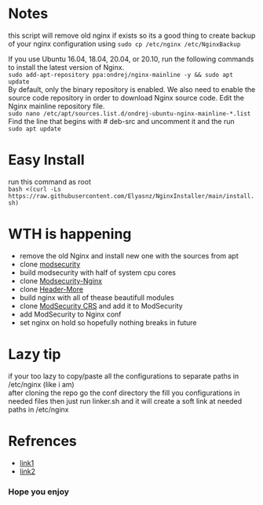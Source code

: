# Notes
this script will remove old nginx if exists so its a good thing to create backup of your nginx configuration using
```sudo cp /etc/nginx /etc/NginxBackup```

If you use Ubuntu 16.04, 18.04, 20.04, or 20.10, run the following commands to install the latest version of Nginx.<br>
```sudo add-apt-repository ppa:ondrej/nginx-mainline -y && sudo apt update```<br>
By default, only the binary repository is enabled. We also need to enable the source code repository in order to download Nginx source code. Edit the Nginx mainline repository file.<br>
```sudo nano /etc/apt/sources.list.d/ondrej-ubuntu-nginx-mainline-*.list```<br>
Find the line that begins with # deb-src and uncomment it and the run
<br>
```sudo apt update```

# Easy Install
run this command as root <br>
```bash <(curl -Ls https://raw.githubusercontent.com/Elyasnz/NginxInstaller/main/install.sh)```

# WTH is happening
* remove the old Nginx and install new one with the sources from apt
* clone [modsecurity](https://github.com/SpiderLabs/ModSecurity)
* build modsecurity with half of system cpu cores 
* clone [Modsecurity-Nginx](https://github.com/SpiderLabs/ModSecurity-nginx)
* clone [Header-More](https://github.com/openresty/headers-more-nginx-module)
* build nginx with all of thease beautifull modules
* clone [ModSecurity CRS](https://github.com/coreruleset/coreruleset) and add it to ModSecurity
* add ModSecurity to Nginx conf
* set nginx on hold so hopefully nothing breaks in future

# Lazy tip
if your too lazy to copy/paste all the configurations to separate paths in /etc/nginx (like i am) <br>
after cloning the repo go the conf directory the fill you configurations in needed files
then just run linker.sh and it will create a soft link at needed paths in /etc/nginx

# Refrences
* [link1](https://www.linuxbabe.com/security/modsecurity-nginx-debian-ubuntu)
* [link2](https://github.com/openresty/headers-more-nginx-module#installation)


### Hope you enjoy

